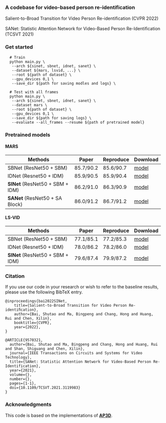 ### A codebase for video-based person re-identification

Salient-to-Broad Transition for Video Person Re-identiﬁcation (CVPR 2022)

SANet: Statistic Attention Network for Video-Based Person Re-Identiﬁcation (TCSVT 2021)

### Get started

```Shell
  # Train
  python main.py \
   --arch ${sinet, sbnet, idnet, sanet} \
   --dataset ${mars, lsvid, ...} \
   --root ${path of dataset} \
   --gpu_devices 0,1 \
   --save_dir ${path for saving modles and logs} \
  
  # Test with all frames
  python main.py \
   --arch ${sinet, sbnet, idnet, sanet} \
   --dataset mars \
   --root ${path of dataset} \
   --gpu_devices 0,1 \
   --save_dir ${path for saving logs} \
   --evaluate --all_frames --resume ${path of pretrained model}
  ```
  

### Pretrained models

#### MARS
|     Methods                   | Paper | Reproduce | Download |
|----- | -----| ----- | -----| 
| SBNet (ResNet50 + SBM)        | 85.7/90.2 | 85.6/90.7 | [model](https://drive.google.com/file/d/1l0VeAzZ1-Z7Gbrp6jLuF_C6MIAiamrpQ/view?usp=sharing) | 
| IDNet (Resnet50 + IDM)        | 85.9/90.5 | 85.9/90.4 | [model](https://drive.google.com/file/d/1XxJUxaUXDDB1cq6d6W5aGfwj54OvqW5N/view?usp=sharing) |
| **SINet** (ResNet50 + SBM + IDM)  | 86.2/91.0 | 86.3/90.9 | [model](https://drive.google.com/file/d/18YKaBdexzc49A-zhmT8vJY_xug_eLiYF/view?usp=sharing) | 
| **SANet** (ResNet50 + SA Block) | 86.0/91.2 | 86.7/91.2 | [model](https://drive.google.com/file/d/1yhX4trD02-ryJ7jRObstmHk9IZb9Smc3/view?usp=sharing) | 


#### LS-VID

|     Methods                   | Paper | Reproduce | Download |
|----- | -----| ----- | -----| 
| SBNet (ResNet50 + SBM)        | 77.1/85.1 | 77.2/85.3 | [model](https://drive.google.com/file/d/1bAxPRKoFoLluP3dVpzpsEJCY_kJhaL2v/view?usp=sharing) | 
| IDNet (Resnet50 + IDM)        | 78.0/86.2 | 78.2/86.0 | [model](https://drive.google.com/file/d/1l-vH5huoodRjiNBbfWAZIjLdXekAi70X/view?usp=sharing) |
| **SINet** (ResNet50 + SBM + IDM)  | 79.6/87.4 | 79.9/87.2 | [model](https://drive.google.com/file/d/1Xdd_XUPyhbrrB06wDq_qUdUzMKdjD9FK/view?usp=sharing) | 

### Citation

If you use our code in your research or wish to refer to the baseline results, please use the following BibTeX entry.

    @inproceedings{bai2022SINet,
        title={Salient-to-Broad Transition for Video Person Re-identiﬁcation},
        author={Bai, Shutao and Ma, Bingpeng and Chang, Hong and Huang, Rui and Chen, Xilin},
        booktitle={CVPR},
        year={2022},
    }

    @ARTICLE{9570321,
      author={Bai, Shutao and Ma, Bingpeng and Chang, Hong and Huang, Rui and Shan, Shiguang and Chen, Xilin},
      journal={IEEE Transactions on Circuits and Systems for Video Technology}, 
      title={SANet: Statistic Attention Network for Video-Based Person Re-Identification}, 
      year={2021},
      volume={},
      number={},
      pages={1-1},
      doi={10.1109/TCSVT.2021.3119983}
    }

### Acknowledgments

This code is based on the implementations of [**AP3D**](https://github.com/guxinqian/AP3D).
